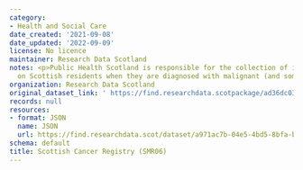 ```yaml
---
category:
- Health and Social Care
date_created: '2021-09-08'
date_updated: '2022-09-09'
license: No licence
maintainer: Research Data Scotland
notes: <p>Public Health Scotland is responsible for the collection of information
  on Scottish residents when they are diagnosed with malignant (and some benign) tumours.</p>
organization: Research Data Scotland
original_dataset_link: ' https://find.researchdata.scotpackage/ad36dc03-1856-44de-99b0-1af6f312d86b'
records: null
resources:
- format: JSON
  name: JSON
  url: https://find.researchdata.scot/dataset/a971ac7b-04e5-4bd5-8bfa-b456d5ed4dbf/resource/ad36dc03-1856-44de-99b0-1af6f312d86b/download/datadictionary.json
schema: default
title: Scottish Cancer Registry (SMR06)
---
```


